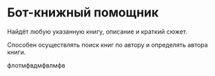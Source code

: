 # Бот-книжный помощник
Найдёт любую указанную книгу, описание и краткий сюжет.

Способен осуществлять поиск книг по автору и определять автора книги.

флотмфвдмфвлмфв
